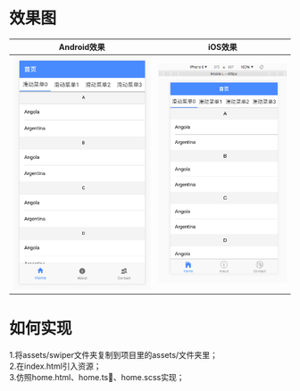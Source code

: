 # 效果图  
Android效果 | iOS效果
----------|---------
![md](./android.png) | ![ios](./ios.png)  

# 如何实现
1.将assets/swiper文件夹复制到项目里的assets/文件夹里；   
2.在index.html引入资源；    
3.仿照home.html、home.ts、home.scss实现；  